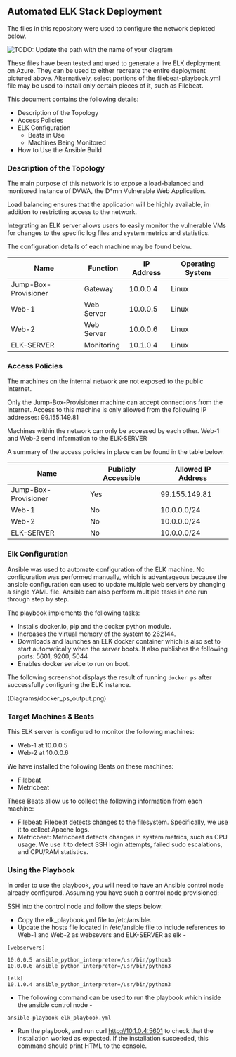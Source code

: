 ## Automated ELK Stack Deployment

The files in this repository were used to configure the network depicted below.

![TODO: Update the path with the name of your diagram](Images/diagram_filename.png)

These files have been tested and used to generate a live ELK deployment on Azure. They can be used to either recreate the entire deployment pictured above. Alternatively, select portions of the filebeat-playbook.yml file may be used to install only certain pieces of it, such as Filebeat.

This document contains the following details:
- Description of the Topology
- Access Policies
- ELK Configuration
  - Beats in Use
  - Machines Being Monitored
- How to Use the Ansible Build


### Description of the Topology

The main purpose of this network is to expose a load-balanced and monitored instance of DVWA, the D*mn Vulnerable Web Application.

Load balancing ensures that the application will be highly available, in addition to restricting access to the network.

Integrating an ELK server allows users to easily monitor the vulnerable VMs for changes to the specific log files and system metrics and statistics.

The configuration details of each machine may be found below.

| Name                 | Function   | IP Address | Operating System |
|----------------------|------------|------------|------------------|
| Jump-Box-Provisioner | Gateway    | 10.0.0.4   | Linux            |
| Web-1                | Web Server | 10.0.0.5   | Linux            |
| Web-2                | Web Server | 10.0.0.6   | Linux            |
| ELK-SERVER           | Monitoring | 10.1.0.4   | Linux            |

### Access Policies

The machines on the internal network are not exposed to the public Internet.

Only the Jump-Box-Provisioner machine can accept connections from the Internet. Access to this machine is only allowed from the following IP addresses: 99.155.149.81

Machines within the network can only be accessed by each other. Web-1 and Web-2 send information to the ELK-SERVER

A summary of the access policies in place can be found in the table below.

| Name                 | Publicly Accessible | Allowed IP Address |
|----------------------|---------------------|--------------------|
| Jump-Box-Provisioner | Yes                 | 99.155.149.81      |
| Web-1                | No                  | 10.0.0.0/24        |
| Web-2                | No                  | 10.0.0.0/24        |
| ELK-SERVER           | No                  | 10.0.0.0/24        |

### Elk Configuration

Ansible was used to automate configuration of the ELK machine. No configuration was performed manually, which is advantageous because the ansible configuration can used to update multiple web servers by changing a single YAML file. Ansible can also perform multiple tasks in one run through step by step.

The playbook implements the following tasks:
- Installs docker.io, pip and the docker python module.
- Increases the virtual memory of the system to 262144.
- Downloads and launches an ELK docker container which is also set to start automatically when the server boots. It also publishes the following ports: 5601, 9200, 5044
- Enables docker service to run on boot.

The following screenshot displays the result of running `docker ps` after successfully configuring the ELK instance.

(Diagrams/docker_ps_output.png)

### Target Machines & Beats
This ELK server is configured to monitor the following machines:
- Web-1 at 10.0.0.5
- Web-2 at 10.0.0.6

We have installed the following Beats on these machines:
- Filebeat
- Metricbeat

These Beats allow us to collect the following information from each machine:
- Filebeat: Filebeat detects changes to the filesystem. Specifically, we use it to collect Apache logs.
- Metricbeat: Metricbeat detects changes in system metrics, such as CPU usage. We use it to detect SSH login attempts, failed sudo escalations, and CPU/RAM statistics.

### Using the Playbook
In order to use the playbook, you will need to have an Ansible control node already configured. Assuming you have such a control node provisioned:

SSH into the control node and follow the steps below:
- Copy the elk_playbook.yml file to /etc/ansible.
- Update the hosts file located in /etc/ansible file to include references to Web-1 and Web-2 as websevers and ELK-SERVER as elk -
```
[webservers]

10.0.0.5 ansible_python_interpreter=/usr/bin/python3
10.0.0.6 ansible_python_interpreter=/usr/bin/python3

[elk]
10.1.0.4 ansible_python_interpreter=/usr/bin/python3
```
- The following command can be used to run the playbook which inside the ansible control node -
```
ansible-playbook elk_playbook.yml
```
- Run the playbook, and run curl http://10.1.0.4:5601 to check that the installation worked as expected. If the installation succeeded, this command should print HTML to the console.
